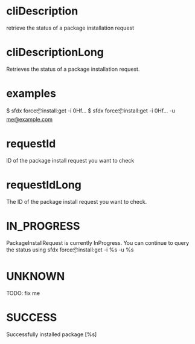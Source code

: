 # cliDescription

retrieve the status of a package installation request

# cliDescriptionLong

Retrieves the status of a package installation request.

# examples

$ sfdx force:package:install:get -i 0Hf...
$ sfdx force:package:install:get -i 0Hf... -u me@example.com

# requestId

ID of the package install request you want to check

# requestIdLong

The ID of the package install request you want to check.

# IN_PROGRESS

PackageInstallRequest is currently InProgress. You can continue to query the status using
sfdx force:package:install:get -i %s -u %s

# UNKNOWN

TODO: fix me

# SUCCESS

Successfully installed package [%s]
